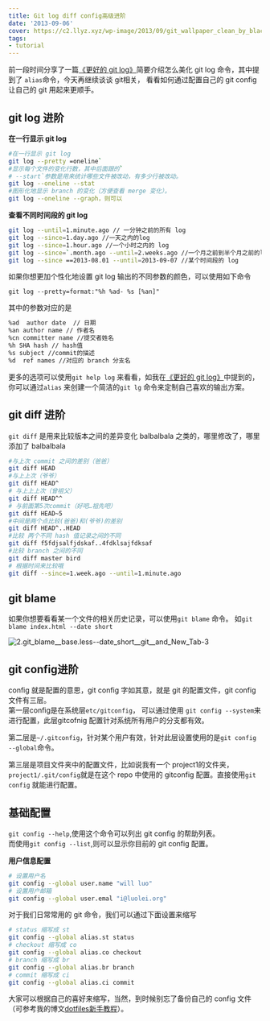 ```yaml
---
title: Git log diff config高级进阶
date: '2013-09-06'
cover: https://c2.llyz.xyz/wp-image/2013/09/git_wallpaper_clean_by_black_pixel-d5wmjnw.jpg
tags:
- tutorial
---
```


前一段时间分享了一篇[《更好的 git log》](https://luolei.org/2013/08/better-git-log/)简要介绍怎么美化 git log 命令，其中提到了 `alias`命令，今天再继续谈谈 git相关， 看看如何通过配置自己的 git config 让自己的 git 用起来更顺手。

## git log 进阶

**在一行显示 git log**

```bash
#在一行显示 git log
git log --pretty =oneline`
#显示每个文件的变化行数，其中后面跟的`
# --start`参数是用来统计哪些文件被改动，有多少行被改动。
git log --oneline --stat 
#图形化地显示 branch 的变化（方便查看 merge 变化）。
git log --oneline --graph，则可以
```

**查看不同时间段的 git log**

```bash
git log --until=1.minute.ago // 一分钟之前的所有 log
git log --since=1.day.ago //一天之内的log
git log --since=1.hour.ago //一个小时之内的 log
git log --since=`.month.ago --until=2.weeks.ago //一个月之前到半个月之前的log
git log --since ==2013-08.01 --until=2013-09-07 //某个时间段的 log
```

如果你想更加个性化地设置 git log 输出的不同参数的颜色，可以使用如下命令

`git log --pretty=format:"%h %ad- %s [%an]"`

其中的参数对应的是

```txt
%ad  author date  // 日期
%an author name // 作者名
%cn committer name //提交者姓名
%h SHA hash // hash值
%s subject //commit的描述
%d  ref names //对应的 branch 分支名
```

更多的选项可以使用`git help log` 来看看，如我在[《更好的 git log》](https://luolei.org/2013/08/better-git-log/)中提到的，你可以通过`alias` 来创建一个简洁的`git lg` 命令来定制自己喜欢的输出方案。

## git diff 进阶

`git diff` 是用来比较版本之间的差异变化 balbalbala 之类的，哪里修改了，哪里添加了 balbalbala

```bash
#与上次 commit 之间的差别（爸爸）
git diff HEAD 
#与上上次（爷爷）
git diff HEAD^ 
# 与上上上次（曾祖父）
git diff HEAD^^ 
# 与前面第5次commit（好吧…祖先吧）
git diff HEAD~5 
#中间是两个点比较(爸爸)和(爷爷)的差别
git diff HEAD^..HEAD 
#比较 两个不同 hash 值记录之间的不同
git diff f5fdjsalfjdskaf..4fdklsajfdksaf
#比较 branch 之间的不同
git diff master bird 
# 根据时间来比较哦
git diff --since=1.week.ago --until=1.minute.ago 
```

## git blame

如果你想要看看某一个文件的相关历史记录，可以使用`git blame` 命令。 如`git blame index.html --date short`

![2._git_blame__base.less_--date_short__git__and_New_Tab-3](https://c2.llyz.xyz/wp-image/2013/09/2._git_blame__base.less_-date_short__git__and_New_Tab-3.png)

## git config进阶

config 就是配置的意思，git config 字如其意，就是 git 的配置文件，git config 文件有三层。  
第一层config是在系统层`etc/gitconfig`， 可以通过使用 `git config --system`来进行配置，此层gitcofnig 配置针对系统所有用户的分支都有效。

第二层是`~/.gitconfig`，针对某个用户有效，针对此层设置使用的是`git config --global`命令。

第三层是项目文件夹中的配置文件，比如说我有一个 project1的文件夹，`project1/.git/config`就是在这个 repo 中使用的 gitconfig 配置。直接使用`git config` 就能进行配置。

## 基础配置

`git config --help`,使用这个命令可以列出 git config 的帮助列表。  
而使用`git config --list`,则可以显示你目前的 git config 配置。

**用户信息配置**

```bash
# 设置用户名
git config --global user.name "will luo" 
# 设置用户邮箱
git config --global user.emal "i@luolei.org" 

```

对于我们日常常用的 git 命令，我们可以通过下面设置来缩写

```bash
# status 缩写成 st  
git config --global alias.st status 
# checkout 缩写成 co  
git config --global alias.co checkout 
# branch 缩写成 br
git config --global alias.br branch 
# commit 缩写成 ci  
git config --global alias.ci commit 

```

大家可以根据自己的喜好来缩写，当然，到时候别忘了备份自己的 config 文件（可参考我的博文[dotfiles新手教程](https://luolei.org/2013/09/dotfiles-tutorial/)）。
